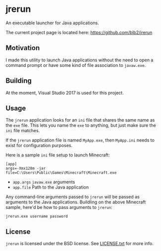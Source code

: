 jrerun
======
An executable launcher for Java applications.

The current project page is located here: <https://github.com/blb2/jrerun>

Motivation
----------
I made this utility to launch Java applications without the need to open a
command prompt or have some kind of file association to `javaw.exe`.

Building
--------
At the moment, Visual Studio 2017 is used for this project.

Usage
-----
The `jrerun` application looks for an `ini` file that shares the same name as
the `exe` file.  This lets you name the `exe` to anything, but just make sure
the `ini` file matches.

If the `jrerun` application file is named `MyApp.exe`, then `MyApp.ini` needs
to exist for configuration purposes.

Here is a sample `ini` file setup to launch Minecraft:

	[app]
	args=-Xmx128m -jar
	file=C:\Users\Public\Games\Minecraft\Minecraft.exe

*	`app.args`
	`javaw.exe` arguments
*	`app.file`
	Path to the Java application

Any command-line arguments passed to `jrerun` will be passed as arguments to
the Java applications.  Buildling on the above Minecraft sample, here'd be how
to pass arguments to `jrerun`:

	jrerun.exe username password

License
-------
`jrerun` is licensed under the BSD license. See [LICENSE.txt](LICENSE.txt)
for more info.
